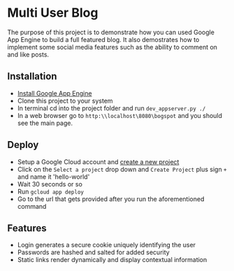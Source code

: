# Multi User Blog
The purpose of this project is to demonstrate how you can used Google App Engine to build a full featured blog. It also demostrates how to implement some social media features such as the ability to comment on and like posts.
## Installation
* [Install Google App Engine](https://drive.google.com/open?id=0Byu3UemwRffDc21qd3duLW9LMm8)
* Clone this project to your system
* In terminal cd into the project folder and run `dev_appserver.py ./`
* In a web browser go to `http:\\localhost\8080\bogspot` and you should see the main page.
## Deploy
* Setup a Google Cloud account and [create a new project](https://console.cloud.google.com/start)
* Click on the `Select a project` drop down and `Create Project` plus sign `+` and name it 'hello-world'
* Wait 30 seconds or so
* Run `gcloud app deploy`
* Go to the url that gets provided after you run the aforementioned command
## Features
* Login generates a secure cookie uniquely identifying the user
* Passwords are hashed and salted for added security
* Static links render dynamically and display contextual information